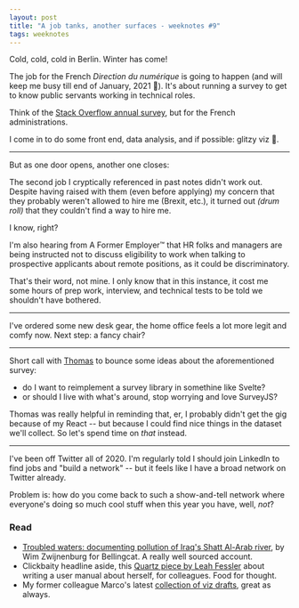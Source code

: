 ```yaml
---
layout: post
title: "A job tanks, another surfaces - weeknotes #9"
tags: weeknotes
---
```



Cold, cold, cold in Berlin. Winter has come!

The job for the French _Direction du numérique_ is going to happen (and will keep me busy till end of January, 2021 🎉). It's about running a survey to get to know public servants working in technical roles.

Think of the [Stack Overflow annual survey](https://insights.stackoverflow.com/survey/2020), but for the French administrations.

I come in to do some front end, data analysis, and if possible: glitzy viz 💅.

---

But as one door opens, another one closes:

The second job I cryptically referenced in past notes didn't work out. Despite having raised with them (even before applying) my concern that they probably weren't allowed to hire me (Brexit, etc.), it turned out _(drum roll)_ that they couldn't find a way to hire me.

I know, right?

I'm also hearing from A Former Employer™️ that HR folks and managers are being instructed not to discuss eligibility to work when talking to prospective applicants about remote positions, as it could be discriminatory.

That's their word, not mine. I only know that in this instance, it cost me some hours of prep work, interview, and technical tests to be told we shouldn't have bothered.

---

I've ordered some new desk gear, the home office feels a lot more legit and comfy now. Next step: a fancy chair?

---

Short call with [Thomas](https://oncletom.io/) to bounce some ideas about the aforementioned survey:

- do I want to reimplement a survey library in somethine like Svelte?
- or should I live with what's around, stop worrying and love SurveyJS?

Thomas was really helpful in reminding that, er, I probably didn't get the gig because of my React -- but because I could find nice things in the dataset we'll collect. So let's spend time on _that_ instead.

---

I've been off Twitter all of 2020. I'm regularly told I should join LinkedIn to find jobs and "build a network" -- but it feels like I have a broad network on Twitter already.

Problem is: how do you come back to such a show-and-tell network where everyone's doing so much cool stuff when this year you have, well, _not_?

### Read

- [Troubled waters: documenting pollution of Iraq's Shatt Al-Arab river](https://www.bellingcat.com/news/mena/2020/11/10/troubled-waters-documenting-pollution-of-iraqs-shatt-al-arab-river/), by Wim Zwijnenburg for Bellingcat. A really well sourced account.
- Clickbaity headline aside, this [Quartz piece by Leah Fessler](https://qz.com/1046131/writing-a-user-manual-at-work-makes-teams-less-anxious-and-more-productive/) about writing a user manual about herself, for colleagues. Food for thought.
- My former colleague Marco's latest [collection of viz drafts](https://mhinfographics.com/2020/11/14/infofails-the-world-on-fire/), great as always.